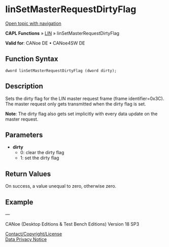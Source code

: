 # linSetMasterRequestDirtyFlag

[Open topic with navigation](../../../../../CANoeDEFamily.htm#Topics/CAPLFunctions/LIN/Functions/CAPLfunctionLINSetMasterRequestDirtyFlag.md)

**CAPL Functions** » [LIN](../CAPLfunctionsLINOverview.md) » linSetMasterRequestDirtyFlag

**Valid for**: CANoe DE • CANoe4SW DE

## Function Syntax

```
dword linSetMasterRequestDirtyFlag (dword dirty);
```

## Description

Sets the dirty flag for the LIN master request frame (frame identifier=0x3C). The master request only gets transmitted when the dirty flag is set.

**Note**: The dirty flag also gets set implicitly with every data update on the master request.

## Parameters

- **dirty**  
  - 0: clear the dirty flag
  - 1: set the dirty flag

## Return Values

On success, a value unequal to zero, otherwise zero.

## Example

—

CANoe (Desktop Editions & Test Bench Editions) Version 18 SP3

[Contact/Copyright/License](../../../Shared/ContactCopyrightLicense.md)  
[Data Privacy Notice](https://www.vector.com/int/en/company/get-info/privacy-policy/)
